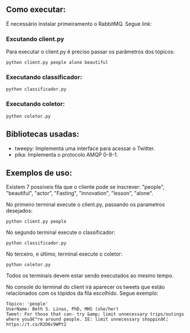 ## Como executar:
É necessário instalar primeiramento o RabbitMQ.
Segue link: 

### Excutando client.py 
Para executar o client.py é preciso passar os parâmetros dos tópicos:
```
python client.py people alone beautiful 
```
### Executando classificador:
```
python classificador.py
```
### Executando coletor:
```
python coletor.py
```
## Bibliotecas usadas:   
- tweepy: Implementa uma interface para acessar o Twitter.
- pika: Implementa o protocolo AMQP 0-9-1.

## Exemplos de uso: 
Existem 7 possíveis fila que o cliente pode se inscrever: "people", "beautiful", "actor", "Fasting", "innovation", "lesson", "alone".

No primeiro terminal execute o client.py, passando os parametros desejados: 
```
python client.py people
```
No segundo terminal execute o classificador:
```
python classificador.py
```
No terceiro, e último, terminal execute o coletor:
```
python coletor.py
```
Todos os terminais devem estar sendo executados ao mesmo tempo.

No console do terminal do client irá aparecer os tweets que estão relacionados com os tópidos da fila escolhido. Segue exemplo:
```
Tópico: 'people'
UserName: Beth S. Linas, PhD, MHS (she/her)
Tweet: For those that can- try &amp; limit unnecessary trips/outings where youâ€™re around people. IE: limit unnecessary shoppinâ€¦ https://t.co/R2D6c9WPt2
```